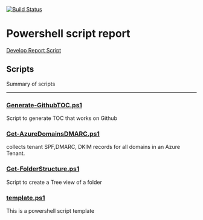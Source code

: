 [![Build Status](https://dev.azure.com/familie-boers/Powershell/_apis/build/status/LeonB87.Powershell-Scripts?branchName=develop)](https://dev.azure.com/familie-boers/Powershell/_build/latest?definitionId=10&branchName=develop) 

# Powershell script report

[Develop Report Script](https://pscodehealth.blob.core.windows.net/pscodehealthcontainer/develop-PSCodeHealthReport.html) 

## Scripts

Summary of scripts

---

### [Generate-GithubTOC.ps1](Generate-GithubTOC/Generate-GithubTOC.md)

Script to generate TOC that works on Github

### [Get-AzureDomainsDMARC.ps1](Get-AzureDomainsDMARC/Get-AzureDomainsDMARC.md)

collects tenant SPF,DMARC, DKIM records for all domains in an Azure Tenant.

### [Get-FolderStructure.ps1](Get-FolderStructure/Get-FolderStructure.md)

Script to create a Tree view of a folder

### [template.ps1](template/template.md)

This is a powershell script template

